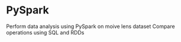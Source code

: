 # PySpark
Perform data analysis using PySpark on moive lens dataset
Compare operations using SQL and RDDs
